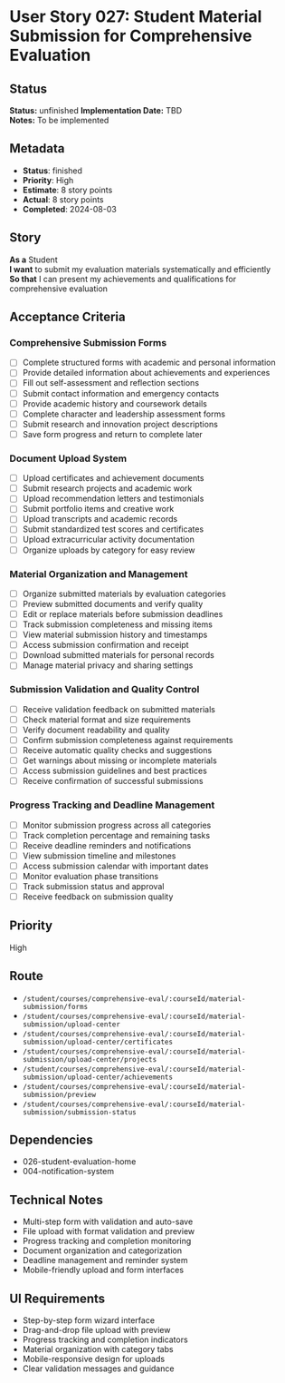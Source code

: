 # User Story 027: Student Material Submission for Comprehensive Evaluation

## Status
**Status:** unfinished
**Implementation Date:** TBD  
**Notes:** To be implemented

## Metadata
- **Status**: finished
- **Priority**: High
- **Estimate**: 8 story points
- **Actual**: 8 story points
- **Completed**: 2024-08-03

## Story
**As a** Student  
**I want** to submit my evaluation materials systematically and efficiently  
**So that** I can present my achievements and qualifications for comprehensive evaluation

## Acceptance Criteria

### Comprehensive Submission Forms
- [ ] Complete structured forms with academic and personal information
- [ ] Provide detailed information about achievements and experiences
- [ ] Fill out self-assessment and reflection sections
- [ ] Submit contact information and emergency contacts
- [ ] Provide academic history and coursework details
- [ ] Complete character and leadership assessment forms
- [ ] Submit research and innovation project descriptions
- [ ] Save form progress and return to complete later

### Document Upload System
- [ ] Upload certificates and achievement documents
- [ ] Submit research projects and academic work
- [ ] Upload recommendation letters and testimonials
- [ ] Submit portfolio items and creative work
- [ ] Upload transcripts and academic records
- [ ] Submit standardized test scores and certificates
- [ ] Upload extracurricular activity documentation
- [ ] Organize uploads by category for easy review

### Material Organization and Management
- [ ] Organize submitted materials by evaluation categories
- [ ] Preview submitted documents and verify quality
- [ ] Edit or replace materials before submission deadlines
- [ ] Track submission completeness and missing items
- [ ] View material submission history and timestamps
- [ ] Access submission confirmation and receipt
- [ ] Download submitted materials for personal records
- [ ] Manage material privacy and sharing settings

### Submission Validation and Quality Control
- [ ] Receive validation feedback on submitted materials
- [ ] Check material format and size requirements
- [ ] Verify document readability and quality
- [ ] Confirm submission completeness against requirements
- [ ] Receive automatic quality checks and suggestions
- [ ] Get warnings about missing or incomplete materials
- [ ] Access submission guidelines and best practices
- [ ] Receive confirmation of successful submissions

### Progress Tracking and Deadline Management
- [ ] Monitor submission progress across all categories
- [ ] Track completion percentage and remaining tasks
- [ ] Receive deadline reminders and notifications
- [ ] View submission timeline and milestones
- [ ] Access submission calendar with important dates
- [ ] Monitor evaluation phase transitions
- [ ] Track submission status and approval
- [ ] Receive feedback on submission quality

## Priority
High

## Route
- `/student/courses/comprehensive-eval/:courseId/material-submission/forms`
- `/student/courses/comprehensive-eval/:courseId/material-submission/upload-center`
- `/student/courses/comprehensive-eval/:courseId/material-submission/upload-center/certificates`
- `/student/courses/comprehensive-eval/:courseId/material-submission/upload-center/projects`
- `/student/courses/comprehensive-eval/:courseId/material-submission/upload-center/achievements`
- `/student/courses/comprehensive-eval/:courseId/material-submission/preview`
- `/student/courses/comprehensive-eval/:courseId/material-submission/submission-status`

## Dependencies
- 026-student-evaluation-home
- 004-notification-system

## Technical Notes
- Multi-step form with validation and auto-save
- File upload with format validation and preview
- Progress tracking and completion monitoring
- Document organization and categorization
- Deadline management and reminder system
- Mobile-friendly upload and form interfaces

## UI Requirements
- Step-by-step form wizard interface
- Drag-and-drop file upload with preview
- Progress tracking and completion indicators
- Material organization with category tabs
- Mobile-responsive design for uploads
- Clear validation messages and guidance
